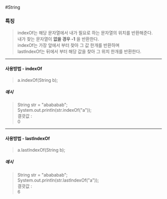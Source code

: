 #String 
### 특징
> indexOf는 해당 문자열에서 내가 필요로 하는 문자열의 위치를 반환해준다.  
> 내가 찾는 문자열이 **없을 경우 -1** 을 반환한다.  
> indexOf는 가장 앞에서 부터 찾아 그 값 한개를 반환하며  
> lastIndexOf는 뒤에서 부터 해당 값을 찾아 그 위치 한개를 반환한다.

---
#### 사용방법 - indexOf
> a.indexOf(String b);  

##### 예시
> String str = "abababab";  
> System.out.println(str.indexOf("a"));  
> 결괏값 :  
> 0

---
#### 사용방법 - lastIndexOf
> a.lastIndexOf(String b);  

##### 예시
> String str = "abababab";  
> System.out.println(str.lastIndexOf("a"));  
> 결괏값 :  
> 6
